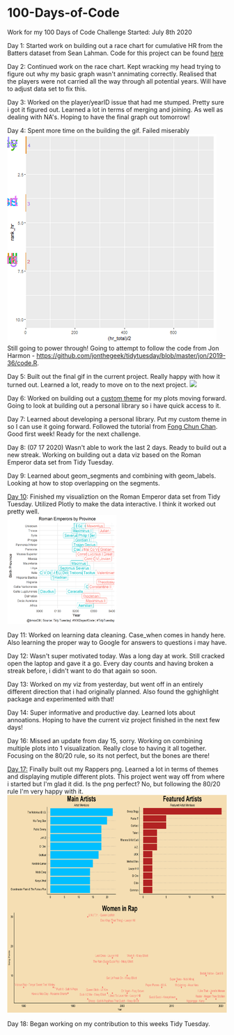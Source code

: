 # 100-Days-of-Code
Work for my 100 Days of Code Challenge
Started: July 8th 2020

Day 1: Started work on building out a race chart for cumulative HR from the Batters dataset from Sean Lahman. Code for this project can be found [here](https://github.com/BrettMoxham/100-Days-of-Code/blob/master/07%2008%202020%20-%20HR%20Race.Rmd)

Day 2: Continued work on the race chart. Kept wracking my head trying to figure out why my basic graph wasn't annimating correctly. Realised that the players were not carried all the way through all potential years. Will have to adjust data set to fix this. 

Day 3: Worked on the player/yearID issue that had me stumped. Pretty sure i got it figured out. Learned a lot in terms of merging and joining. As well as dealing with NA's. Hoping to have the final graph out tomorrow!

Day 4: Spent more time on the building the gif. Failed miserably ![see here](https://github.com/BrettMoxham/100-Days-of-Code/blob/master/HR_total_failed.gif) Still going to power through! Going to attempt to follow the code from Jon Harmon - https://github.com/jonthegeek/tidytuesday/blob/master/jon/2019-36/code.R.

Day 5: Built out the final gif in the current project. Really happy with how it turned out. Learned a lot, ready to move on to the next project. [<img src ="https://github.com/BrettMoxham/100-Days-of-Code/blob/master/gifs/HR_race.gif">](https://github.com/BrettMoxham/100-Days-of-Code/blob/master/07%2008%202020%20-%20HR%20Race.Rmd)

Day 6: Worked on building out a [custom theme](https://github.com/BrettMoxham/100-Days-of-Code/blob/master/07%2013%202020%20-%20Custom%20Theme.Rmd) for my plots moving forward. Going to look at building out a personal library so i have quick access to it. 

Day 7: Learned about developing a personal library. Put my custom theme in so I can use it going forward. Followed the tutorial from [Fong Chun Chan](https://tinyheero.github.io/jekyll/update/2015/07/26/making-your-first-R-package.html). Good first week! Ready for the next challenge.

Day 8: (07 17 2020) Wasn't able to work the last 2 days. Ready to build out a new streak. Working on building out a data viz based on the Roman Emperor data set from Tidy Tuesday. 

Day 9: Learned about geom_segments and combining with geom_labels. Looking at how to stop overlapping on the segments. 

[Day 10](https://github.com/BrettMoxham/Tidy-Tuesday/blob/master/07%2017%202020%20-%20Roman%20Emperors.rmd): Finished my visualiztion on the Roman Emperor data set from Tidy Tuesday. Utilized Plotly to make the data interactive. I think it worked out pretty well. <br>
[<img src="https://github.com/BrettMoxham/Tidy-Tuesday/blob/master/Images/Roman_Emperors/p_2.png" width ="250" height = "250">](https://plotly.com/~bmox09/1/)

Day 11: Worked on learning data cleaning. Case_when comes in handy here. Also learning the proper way to Google for answers to questions i may have. 

Day 12: Wasn't super motivated today. Was a long day at work. Still cracked open the laptop and gave it a go. Every day counts and having broken a streak before, i didn't want to do that again so soon.

Day 13: Worked on my viz from yesterday, but went off in an entirely different direction that i had originally planned. Also found the gghighlight package and experimented with that!

Day 14: Super informative and productive day. Learned lots about annoations. Hoping to have the current viz project finished in the next few days!

Day 16: Missed an update from day 15, sorry. Working on combining multiple plots into 1 visualization. Really close to having it all together. Focusing on the 80/20 rule, so its not perfect, but the bones are there!

[Day 17:](https://github.com/BrettMoxham/Tidy-Tuesday/blob/master/07%2020%202020%20-%20Rappers.Rmd) Finally built out my Rappers png. Learned a lot in terms of themes and displaying mutiple different plots. This project went way off from where i started but I'm glad it did. Is the png perfect? No, but following the 80/20 rule I'm very happy with it. <br>
[<img src = "https://github.com/BrettMoxham/Tidy-Tuesday/blob/master/Images/Rapper/07-26-2020-full_plot_cowplot.png" width = "1000" height = "500">](https://github.com/BrettMoxham/Tidy-Tuesday/blob/master/Images/Rapper/07-26-2020-full_plot_cowplot.png)

Day 18: Began working on my contribution to this weeks Tidy Tuesday.
